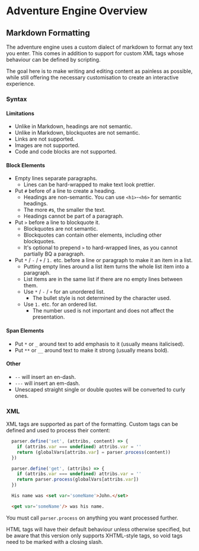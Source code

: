 # Adventure Engine Overview

## Markdown Formatting

The adventure engine uses a custom dialect of markdown to format any text you enter. This comes in addition to support for custom XML tags whose behaviour can be defined by scripting.

The goal here is to make writing and editing content as painless as possible, while still offering the necessary customisation to create an interactive experience.

### Syntax

#### Limitations

- Unlike in Markdown, headings are not semantic.
- Unlike in Markdown, blockquotes are not semantic.
- Links are not supported.
- Images are not supported.
- Code and code blocks are not supported.

#### Block Elements

- Empty lines separate paragraphs.
  - Lines can be hard-wrapped to make text look prettier.
- Put `#` before of a line to create a heading.
  - Headings are non-semantic. You can use `<h1>`-`<h6>` for semantic headings.
  - The more `#`s, the smaller the text.
  - Headings cannot be part of a paragraph.
- Put `>` before a line to blockquote it.
  - Blockquotes are not semantic.
  - Blockquotes can contain other elements, including other blockquotes.
  - It's optional to prepend `>` to hard-wrapped lines, as you cannot partially BQ a paragraph.
- Put `*` / `-` / `+` / `1.` etc. before a line or paragraph to make it an item in a list.
  - Putting empty lines around a list item turns the whole list item into a paragraph.
  - List items are in the same list if there are no empty lines between them.
  - Use `*` / `-` / `+` for an unordered list.
    - The bullet style is not determined by the character used.
  - Use `1.` etc. for an ordered list.
    - The number used is not important and does not affect the presentation.

#### Span Elements

- Put `*` or `_` around text to add emphasis to it (usually means italicised).
- Put `**` or `__` around text to make it strong (usually means bold).

#### Other

- `--` will insert an en-dash.
- `---` will insert an em-dash.
- Unescaped straight single or double quotes will be converted to curly ones.

### XML

XML tags are supported as part of the formatting.  Custom tags can be defined and used to process their content:

```js
  parser.define('set', (attribs, content) => {
    if (attribs.var === undefined) attribs.var = ''
    return (globalVars[attribs.var] = parser.process(content))
  })

  parser.define('get', (attribs) => {
    if (attribs.var === undefined) attribs.var = ''
    return parser.process(globalVars[attribs.var])
  })
```

```md
  His name was <set var='someName'>John.</set>

  <get var='someName'/> was his name.
```

You must call `parser.process` on anything you want processed further.

HTML tags will have their default behaviour unless otherwise specified, but be aware that this version only supports XHTML-style tags, so void tags need to be marked with a closing slash.